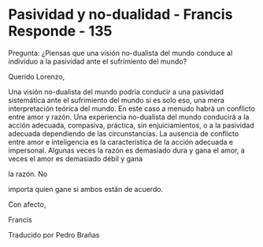 # Pasividad y no-dualidad - Francis Responde - 135

Pregunta: &iquest;Piensas que una visi&oacute;n no-dualista del mundo conduce al individuo a la pasividad ante el sufrimiento del mundo?

Querido Lorenzo,

Una visi&oacute;n no-dualista del mundo podr&iacute;a conducir a una pasividad sistem&aacute;tica ante el sufrimiento del mundo si es solo eso, una mera interpretaci&oacute;n te&oacute;rica del mundo. En este caso a menudo habr&aacute; un conflicto entre amor y raz&oacute;n. Una experiencia no-dualista del mundo conducir&aacute; a la acci&oacute;n adecuada, compasiva, pr&aacute;ctica, sin enjuiciamientos, o a la pasividad adecuada dependiendo de las circunstancias. La ausencia de conflicto entre amor e inteligencia es la caracter&iacute;stica de la acci&oacute;n adecuada e impersonal. Algunas veces la raz&oacute;n es demasiado dura y gana el amor, a veces el amor es demasiado d&eacute;bil y gana 

la raz&oacute;n. No

 importa quien gane si ambos est&aacute;n de acuerdo.

Con afecto,

Francis

Traducido por Pedro Bra&ntilde;as

